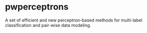 pwperceptrons
=============

A set of efficient and new perceptron-based methods for multi-label classification and pair-wise data modeling.
